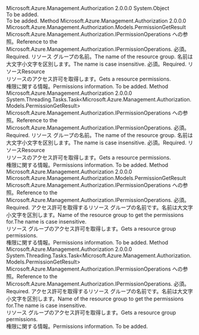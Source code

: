 <Type Name="PermissionOperationsExtensions" FullName="Microsoft.Azure.Management.Authorization.PermissionOperationsExtensions">
  <TypeSignature Language="C#" Value="public static class PermissionOperationsExtensions" />
  <TypeSignature Language="ILAsm" Value=".class public auto ansi abstract sealed beforefieldinit PermissionOperationsExtensions extends System.Object" />
  <TypeSignature Language="DocId" Value="T:Microsoft.Azure.Management.Authorization.PermissionOperationsExtensions" />
  <TypeSignature Language="VB.NET" Value="Public Module PermissionOperationsExtensions" />
  <TypeSignature Language="F#" Value="type PermissionOperationsExtensions = class" />
  <AssemblyInfo>
    <AssemblyName>Microsoft.Azure.Management.Authorization</AssemblyName>
    <AssemblyVersion>2.0.0.0</AssemblyVersion>
  </AssemblyInfo>
  <Base>
    <BaseTypeName>System.Object</BaseTypeName>
  </Base>
  <Interfaces />
  <Docs>
    <summary>To be added.</summary>
    <remarks>To be added.</remarks>
  </Docs>
  <Members>
    <Member MemberName="ListForResource">
      <MemberSignature Language="C#" Value="public static Microsoft.Azure.Management.Authorization.Models.PermissionGetResult ListForResource (this Microsoft.Azure.Management.Authorization.IPermissionOperations operations, string resourceGroupName, Microsoft.Azure.ResourceIdentity identity);" />
      <MemberSignature Language="ILAsm" Value=".method public static hidebysig class Microsoft.Azure.Management.Authorization.Models.PermissionGetResult ListForResource(class Microsoft.Azure.Management.Authorization.IPermissionOperations operations, string resourceGroupName, class Microsoft.Azure.ResourceIdentity identity) cil managed" />
      <MemberSignature Language="DocId" Value="M:Microsoft.Azure.Management.Authorization.PermissionOperationsExtensions.ListForResource(Microsoft.Azure.Management.Authorization.IPermissionOperations,System.String,Microsoft.Azure.ResourceIdentity)" />
      <MemberSignature Language="VB.NET" Value="&lt;Extension()&gt;&#xA;Public Function ListForResource (operations As IPermissionOperations, resourceGroupName As String, identity As ResourceIdentity) As PermissionGetResult" />
      <MemberSignature Language="F#" Value="static member ListForResource : Microsoft.Azure.Management.Authorization.IPermissionOperations * string * Microsoft.Azure.ResourceIdentity -&gt; Microsoft.Azure.Management.Authorization.Models.PermissionGetResult" Usage="Microsoft.Azure.Management.Authorization.PermissionOperationsExtensions.ListForResource (operations, resourceGroupName, identity)" />
      <MemberType>Method</MemberType>
      <AssemblyInfo>
        <AssemblyName>Microsoft.Azure.Management.Authorization</AssemblyName>
        <AssemblyVersion>2.0.0.0</AssemblyVersion>
      </AssemblyInfo>
      <ReturnValue>
        <ReturnType>Microsoft.Azure.Management.Authorization.Models.PermissionGetResult</ReturnType>
      </ReturnValue>
      <Parameters>
        <Parameter Name="operations" Type="Microsoft.Azure.Management.Authorization.IPermissionOperations" RefType="this" />
        <Parameter Name="resourceGroupName" Type="System.String" />
        <Parameter Name="identity" Type="Microsoft.Azure.ResourceIdentity" />
      </Parameters>
      <Docs>
        <param name="operations">
            <span data-ttu-id="c961e-101">Microsoft.Azure.Management.Authorization.IPermissionOperations への参照。</span><span class="sxs-lookup"><span data-stu-id="c961e-101">Reference to the Microsoft.Azure.Management.Authorization.IPermissionOperations.</span></span>
            </param>
        <param name="resourceGroupName">
            <span data-ttu-id="c961e-102">必須。</span><span class="sxs-lookup"><span data-stu-id="c961e-102">Required.</span></span> <span data-ttu-id="c961e-103">リソース グループの名前。</span><span class="sxs-lookup"><span data-stu-id="c961e-103">The name of the resource group.</span></span> <span data-ttu-id="c961e-104">名前は大文字小文字を区別します。</span><span class="sxs-lookup"><span data-stu-id="c961e-104">The name is case insensitive.</span></span>
            </param>
        <param name="identity">
            <span data-ttu-id="c961e-105">必須。</span><span class="sxs-lookup"><span data-stu-id="c961e-105">Required.</span></span> <span data-ttu-id="c961e-106">リソース</span><span class="sxs-lookup"><span data-stu-id="c961e-106">Resource</span></span>
            </param>
        <summary>
            <span data-ttu-id="c961e-107">リソースのアクセス許可を取得します。</span><span class="sxs-lookup"><span data-stu-id="c961e-107">Gets a resource permissions.</span></span>
            </summary>
        <returns>
            <span data-ttu-id="c961e-108">権限に関する情報。</span><span class="sxs-lookup"><span data-stu-id="c961e-108">Permissions information.</span></span>
            </returns>
        <remarks>To be added.</remarks>
      </Docs>
    </Member>
    <Member MemberName="ListForResourceAsync">
      <MemberSignature Language="C#" Value="public static System.Threading.Tasks.Task&lt;Microsoft.Azure.Management.Authorization.Models.PermissionGetResult&gt; ListForResourceAsync (this Microsoft.Azure.Management.Authorization.IPermissionOperations operations, string resourceGroupName, Microsoft.Azure.ResourceIdentity identity);" />
      <MemberSignature Language="ILAsm" Value=".method public static hidebysig class System.Threading.Tasks.Task`1&lt;class Microsoft.Azure.Management.Authorization.Models.PermissionGetResult&gt; ListForResourceAsync(class Microsoft.Azure.Management.Authorization.IPermissionOperations operations, string resourceGroupName, class Microsoft.Azure.ResourceIdentity identity) cil managed" />
      <MemberSignature Language="DocId" Value="M:Microsoft.Azure.Management.Authorization.PermissionOperationsExtensions.ListForResourceAsync(Microsoft.Azure.Management.Authorization.IPermissionOperations,System.String,Microsoft.Azure.ResourceIdentity)" />
      <MemberSignature Language="VB.NET" Value="&lt;Extension()&gt;&#xA;Public Function ListForResourceAsync (operations As IPermissionOperations, resourceGroupName As String, identity As ResourceIdentity) As Task(Of PermissionGetResult)" />
      <MemberSignature Language="F#" Value="static member ListForResourceAsync : Microsoft.Azure.Management.Authorization.IPermissionOperations * string * Microsoft.Azure.ResourceIdentity -&gt; System.Threading.Tasks.Task&lt;Microsoft.Azure.Management.Authorization.Models.PermissionGetResult&gt;" Usage="Microsoft.Azure.Management.Authorization.PermissionOperationsExtensions.ListForResourceAsync (operations, resourceGroupName, identity)" />
      <MemberType>Method</MemberType>
      <AssemblyInfo>
        <AssemblyName>Microsoft.Azure.Management.Authorization</AssemblyName>
        <AssemblyVersion>2.0.0.0</AssemblyVersion>
      </AssemblyInfo>
      <ReturnValue>
        <ReturnType>System.Threading.Tasks.Task&lt;Microsoft.Azure.Management.Authorization.Models.PermissionGetResult&gt;</ReturnType>
      </ReturnValue>
      <Parameters>
        <Parameter Name="operations" Type="Microsoft.Azure.Management.Authorization.IPermissionOperations" RefType="this" />
        <Parameter Name="resourceGroupName" Type="System.String" />
        <Parameter Name="identity" Type="Microsoft.Azure.ResourceIdentity" />
      </Parameters>
      <Docs>
        <param name="operations">
            <span data-ttu-id="c961e-109">Microsoft.Azure.Management.Authorization.IPermissionOperations への参照。</span><span class="sxs-lookup"><span data-stu-id="c961e-109">Reference to the Microsoft.Azure.Management.Authorization.IPermissionOperations.</span></span>
            </param>
        <param name="resourceGroupName">
            <span data-ttu-id="c961e-110">必須。</span><span class="sxs-lookup"><span data-stu-id="c961e-110">Required.</span></span> <span data-ttu-id="c961e-111">リソース グループの名前。</span><span class="sxs-lookup"><span data-stu-id="c961e-111">The name of the resource group.</span></span> <span data-ttu-id="c961e-112">名前は大文字小文字を区別します。</span><span class="sxs-lookup"><span data-stu-id="c961e-112">The name is case insensitive.</span></span>
            </param>
        <param name="identity">
            <span data-ttu-id="c961e-113">必須。</span><span class="sxs-lookup"><span data-stu-id="c961e-113">Required.</span></span> <span data-ttu-id="c961e-114">リソース</span><span class="sxs-lookup"><span data-stu-id="c961e-114">Resource</span></span>
            </param>
        <summary>
            <span data-ttu-id="c961e-115">リソースのアクセス許可を取得します。</span><span class="sxs-lookup"><span data-stu-id="c961e-115">Gets a resource permissions.</span></span>
            </summary>
        <returns>
            <span data-ttu-id="c961e-116">権限に関する情報。</span><span class="sxs-lookup"><span data-stu-id="c961e-116">Permissions information.</span></span>
            </returns>
        <remarks>To be added.</remarks>
      </Docs>
    </Member>
    <Member MemberName="ListForResourceGroup">
      <MemberSignature Language="C#" Value="public static Microsoft.Azure.Management.Authorization.Models.PermissionGetResult ListForResourceGroup (this Microsoft.Azure.Management.Authorization.IPermissionOperations operations, string resourceGroupName);" />
      <MemberSignature Language="ILAsm" Value=".method public static hidebysig class Microsoft.Azure.Management.Authorization.Models.PermissionGetResult ListForResourceGroup(class Microsoft.Azure.Management.Authorization.IPermissionOperations operations, string resourceGroupName) cil managed" />
      <MemberSignature Language="DocId" Value="M:Microsoft.Azure.Management.Authorization.PermissionOperationsExtensions.ListForResourceGroup(Microsoft.Azure.Management.Authorization.IPermissionOperations,System.String)" />
      <MemberSignature Language="VB.NET" Value="&lt;Extension()&gt;&#xA;Public Function ListForResourceGroup (operations As IPermissionOperations, resourceGroupName As String) As PermissionGetResult" />
      <MemberSignature Language="F#" Value="static member ListForResourceGroup : Microsoft.Azure.Management.Authorization.IPermissionOperations * string -&gt; Microsoft.Azure.Management.Authorization.Models.PermissionGetResult" Usage="Microsoft.Azure.Management.Authorization.PermissionOperationsExtensions.ListForResourceGroup (operations, resourceGroupName)" />
      <MemberType>Method</MemberType>
      <AssemblyInfo>
        <AssemblyName>Microsoft.Azure.Management.Authorization</AssemblyName>
        <AssemblyVersion>2.0.0.0</AssemblyVersion>
      </AssemblyInfo>
      <ReturnValue>
        <ReturnType>Microsoft.Azure.Management.Authorization.Models.PermissionGetResult</ReturnType>
      </ReturnValue>
      <Parameters>
        <Parameter Name="operations" Type="Microsoft.Azure.Management.Authorization.IPermissionOperations" RefType="this" />
        <Parameter Name="resourceGroupName" Type="System.String" />
      </Parameters>
      <Docs>
        <param name="operations">
            <span data-ttu-id="c961e-117">Microsoft.Azure.Management.Authorization.IPermissionOperations への参照。</span><span class="sxs-lookup"><span data-stu-id="c961e-117">Reference to the Microsoft.Azure.Management.Authorization.IPermissionOperations.</span></span>
            </param>
        <param name="resourceGroupName">
            <span data-ttu-id="c961e-118">必須。</span><span class="sxs-lookup"><span data-stu-id="c961e-118">Required.</span></span> <span data-ttu-id="c961e-119">アクセス許可を取得するリソース グループの名前です。名前は大文字小文字を区別します。</span><span class="sxs-lookup"><span data-stu-id="c961e-119">Name of the resource group to get the permissions for.The name is case insensitive.</span></span>
            </param>
        <summary>
            <span data-ttu-id="c961e-120">リソース グループのアクセス許可を取得します。</span><span class="sxs-lookup"><span data-stu-id="c961e-120">Gets a resource group permissions.</span></span>
            </summary>
        <returns>
            <span data-ttu-id="c961e-121">権限に関する情報。</span><span class="sxs-lookup"><span data-stu-id="c961e-121">Permissions information.</span></span>
            </returns>
        <remarks>To be added.</remarks>
      </Docs>
    </Member>
    <Member MemberName="ListForResourceGroupAsync">
      <MemberSignature Language="C#" Value="public static System.Threading.Tasks.Task&lt;Microsoft.Azure.Management.Authorization.Models.PermissionGetResult&gt; ListForResourceGroupAsync (this Microsoft.Azure.Management.Authorization.IPermissionOperations operations, string resourceGroupName);" />
      <MemberSignature Language="ILAsm" Value=".method public static hidebysig class System.Threading.Tasks.Task`1&lt;class Microsoft.Azure.Management.Authorization.Models.PermissionGetResult&gt; ListForResourceGroupAsync(class Microsoft.Azure.Management.Authorization.IPermissionOperations operations, string resourceGroupName) cil managed" />
      <MemberSignature Language="DocId" Value="M:Microsoft.Azure.Management.Authorization.PermissionOperationsExtensions.ListForResourceGroupAsync(Microsoft.Azure.Management.Authorization.IPermissionOperations,System.String)" />
      <MemberSignature Language="VB.NET" Value="&lt;Extension()&gt;&#xA;Public Function ListForResourceGroupAsync (operations As IPermissionOperations, resourceGroupName As String) As Task(Of PermissionGetResult)" />
      <MemberSignature Language="F#" Value="static member ListForResourceGroupAsync : Microsoft.Azure.Management.Authorization.IPermissionOperations * string -&gt; System.Threading.Tasks.Task&lt;Microsoft.Azure.Management.Authorization.Models.PermissionGetResult&gt;" Usage="Microsoft.Azure.Management.Authorization.PermissionOperationsExtensions.ListForResourceGroupAsync (operations, resourceGroupName)" />
      <MemberType>Method</MemberType>
      <AssemblyInfo>
        <AssemblyName>Microsoft.Azure.Management.Authorization</AssemblyName>
        <AssemblyVersion>2.0.0.0</AssemblyVersion>
      </AssemblyInfo>
      <ReturnValue>
        <ReturnType>System.Threading.Tasks.Task&lt;Microsoft.Azure.Management.Authorization.Models.PermissionGetResult&gt;</ReturnType>
      </ReturnValue>
      <Parameters>
        <Parameter Name="operations" Type="Microsoft.Azure.Management.Authorization.IPermissionOperations" RefType="this" />
        <Parameter Name="resourceGroupName" Type="System.String" />
      </Parameters>
      <Docs>
        <param name="operations">
            <span data-ttu-id="c961e-122">Microsoft.Azure.Management.Authorization.IPermissionOperations への参照。</span><span class="sxs-lookup"><span data-stu-id="c961e-122">Reference to the Microsoft.Azure.Management.Authorization.IPermissionOperations.</span></span>
            </param>
        <param name="resourceGroupName">
            <span data-ttu-id="c961e-123">必須。</span><span class="sxs-lookup"><span data-stu-id="c961e-123">Required.</span></span> <span data-ttu-id="c961e-124">アクセス許可を取得するリソース グループの名前です。名前は大文字小文字を区別します。</span><span class="sxs-lookup"><span data-stu-id="c961e-124">Name of the resource group to get the permissions for.The name is case insensitive.</span></span>
            </param>
        <summary>
            <span data-ttu-id="c961e-125">リソース グループのアクセス許可を取得します。</span><span class="sxs-lookup"><span data-stu-id="c961e-125">Gets a resource group permissions.</span></span>
            </summary>
        <returns>
            <span data-ttu-id="c961e-126">権限に関する情報。</span><span class="sxs-lookup"><span data-stu-id="c961e-126">Permissions information.</span></span>
            </returns>
        <remarks>To be added.</remarks>
      </Docs>
    </Member>
  </Members>
</Type>